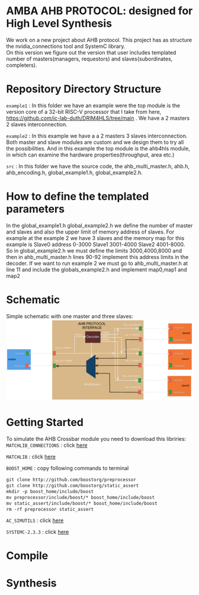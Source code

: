 # AMBA AHB PROTOCOL: designed for High Level Synthesis

We work on a new project about AHB protocol. This project has as structure the nvidia_connections tool and SystemC library.  
On this version we figure out the version that user includes templated number of masters(managers, requestors) and slaves(subordinates, completers). 

# Repository Directory Structure

`example1` : In this folder we have an example were the top module is the version core of a 32-bit RISC-V processor that I take from here, https://github.com/ic-lab-duth/DRIM4HLS/tree/main .
We have a 2 masters 2 slaves interconnection.

`example2` : In this example we have a a 2 masters 3 slaves interconnection. Both master and slave modules are custom and we design them to try all the possibilities. And in this example the top module
is the ahb4hls module, in which can examine the hardware properties(throughput, area etc.)

`src` : In this folder we have the source code, the ahb_multi_master.h, ahb.h, ahb_encoding.h, global_example1.h, global_example2.h. 

# How to define the templated parameters 
In the global_example1.h global_example2.h we define the number of master and slaves and also the upper limit of memory address of slaves.
For example at the example 2 we have 3 slaves and the memory map for this example is Slave0 address 0-3000 Slave1 3001-4000 Slave2 4001-8000.
So in global_example2.h we must define the limits 3000,4000,8000 and then in  ahb_multi_master.h lines 90-92 implement this address limits in the decoder.
If we want to run example 2 we must go to ahb_multi_master.h  at line 11 and include the globals_example2.h and implement map0,map1 and map2 

# Schematic
Simple schematic with one master and three slaves: 
![alt text][logo]

[logo]: https://github.com/StergiosKiourtsis/AHB_HLS/blob/main/images/AHBOneMaster.png "Logo Title Text 2"


# Getting Started

To simulate the AHB Crossbar module you need to download this libriries: 
`MATCHLIB_CONNECTIONS` : click [here](https://github.com/hlslibs/matchlib_connections.git)

`MATCHLIB` : click [here](http://github.com/NVlabs/matchlib.git)

`BOOST_HOME` : copy following commands to terminal
   
    git clone http://github.com/boostorg/preprocessor
    git clone http://github.com/boostorg/static_assert
    mkdir -p boost_home/include/boost
    mv preprocessor/include/boost/* boost_home/include/boost
    mv static_assert/include/boost/* boost_home/include/boost
    rm -rf preprocessor static_assert

`AC_SIMUTILS` : click [here](https://github.com/hlslibs/ac_simutils.git)

`SYSTEMC-2.3.3` : click [here](//www.accellera.org/images/downloads/standards/systemc/systemc-$SYSCVER.tar.gz)

# Compile

# Synthesis 


